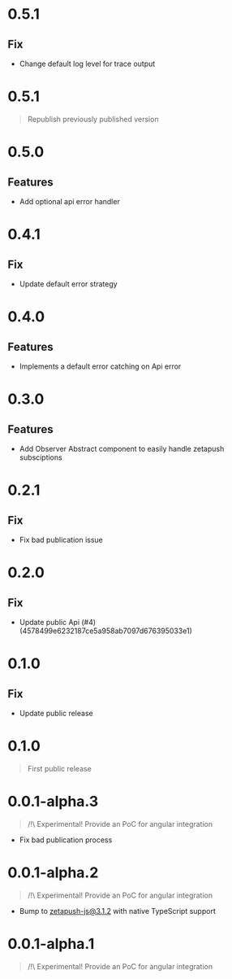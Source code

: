 # 0.5.1

## Fix

* Change default log level for trace output

# 0.5.1

> Republish previously published version

# 0.5.0

## Features

* Add optional api error handler

# 0.4.1

## Fix

* Update default error strategy

# 0.4.0

## Features

* Implements a default error catching on Api error

# 0.3.0

## Features

* Add Observer Abstract component to easily handle zetapush subsciptions

# 0.2.1

## Fix

* Fix bad publication issue

# 0.2.0

## Fix

* Update public Api (#4) (4578499e6232187ce5a958ab7097d676395033e1)

# 0.1.0

## Fix

* Update public release

# 0.1.0

> First public release

# 0.0.1-alpha.3

> /!\ Experimental! Provide an PoC for angular integration

* Fix bad publication process

# 0.0.1-alpha.2

> /!\ Experimental! Provide an PoC for angular integration

* Bump to zetapush-js@3.1.2 with native TypeScript support

# 0.0.1-alpha.1

> /!\ Experimental! Provide an PoC for angular integration
